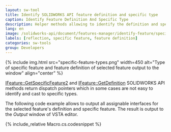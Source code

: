 ```yaml
---
layout: sw-tool
title: Identify SOLIDWORKS API feature definition and specific type
caption: Identify Feature Definition And Specific Type
description: Helper methods allowing to identify the definition and specific type of the selected feature via SOLIDWORKS API and reflection
lang: en
image: /solidworks-api/document/features-manager/identify-feature/specific-feature-types.png
labels: [reflection, specific feature, feature definition]
categories: sw-tools
group: Developers
---
```

{% include img.html src="specific-feature-types.png" width=450 alt="Type of specific feature and feature definition of selected feature output to the window" align="center" %}

[IFeature::GetSpecificFeature2](http://help.solidworks.com/2012/english/api/sldworksapi/SolidWorks.Interop.sldworks~SolidWorks.Interop.sldworks.IFeature~GetSpecificFeature2.html) and [IFeature::GetDefinition](http://help.solidworks.com/2012/english/api/sldworksapi/solidworks.interop.sldworks~solidworks.interop.sldworks.ifeature~getdefinition.html) SOLIDWORKS API methods return dispatch pointers which in some cases are not easy to identify and cast to specific types.

The following code example allows to output all assignable interfaces for the selected feature's definition and specific feature. The result is output to the *Output* window of VSTA editor.

{% include_relative Macro.cs.codesnippet %}
